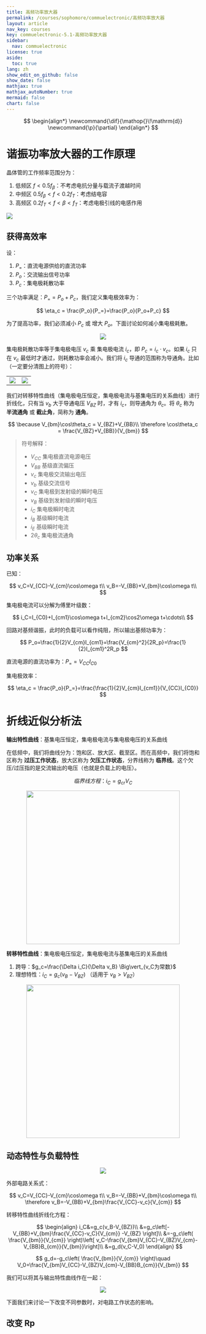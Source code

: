 ```yaml
---
title: 高频功率放大器
permalink: /courses/sophomore/commuelectronic/高频功率放大器
layout: article
nav_key: courses
key: commuelectronic-5.1-高频功率放大器
sidebar:
  nav: commuelectronic
license: true
aside:
  toc: true
lang: zh
show_edit_on_github: false
show_date: false
mathjax: true
mathjax_autoNumber: true
mermaid: false
chart: false
---
```


<!--more-->

$$
\begin{align*}
\newcommand{\dif}{\mathop{}\!\mathrm{d}}
\newcommand{\p}{\partial}
\end{align*}
$$

# 谐振功率放大器的工作原理

晶体管的工作频率范围分为：
1. 低频区 $f<0.5f_\beta$：不考虑电抗分量与载流子渡越时间
2. 中频区 $0.5f_\beta<f<0.2f_T$：考虑结电容
3. 高频区 $0.2f_T<f<\beta<f_T$：考虑电极引线的电感作用

![](https://p1.ssl.qhmsg.com/dr/270_500_/t01719925c963dd8b4d.jpg)

## 获得高效率

设：
1. $P_=$：直流电源供给的直流功率
2. $P_o$：交流输出信号功率
3. $P_c$：集电极耗散功率

三个功率满足：$P_= = P_o+P_c$，我们定义集电极效率为：

$$
\eta_c = \frac{P_o}{P_=}=\frac{P_o}{P_o+P_c}
$$

为了提高功率，我们必须减小 $P_c$ 或 增大 $P_o$。下面讨论如何减小集电极耗散。

<center><img src="http://upload.semidata.info/new.eefocus.com/article/image/2013/02/04/510fb98cf37fe.jpg"></center>

集电极耗散功率等于集电极电压 $v_c$ 乘 集电极电流 $i_c$，即 $P_c=i_c\cdot v_c$。如果 $i_c$ 只在 $v_c$ 最低时才通过，则耗散功率会减小。我们将 $i_c$ 导通的范围称为导通角。比如（一定要分清图上的符号）：

<center><table><tr><td><img src="https://i.loli.net/2020/04/03/B7E1yWxztQP5S4d.jpg"></td><td><img src="https://i.loli.net/2020/04/10/rcsH2olnTPZiGYR.jpg"></td></tr></table></center>

我们对转移特性曲线（集电极电压恒定，集电极电流与基集电压的关系曲线）进行折线化，只有当 $v_b$ 大于导通电压 $V_{BZ}$ 时，才有 $i_c$，则导通角为 $\theta_c$。将 $\theta_c$ 称为 **半流通角** 或 **截止角**，简称为 **通角**。

$$
\because V_{bm}\cos\theta_c = V_{BZ}+V_{BB}\\
\therefore \cos\theta_c = \frac{V_{BZ}+V_{BB}}{V_{bm}}
$$

> 符号解释：
> * $V_{CC}$ 集电极直流电源电压
> * $V_{BB}$ 基级直流偏压
> * $v_c$ 集电极交流输出电压
> * $v_b$ 基级交流信号
> * $v_C$ 集电极到发射级的瞬时电压
> * $v_B$ 基级到发射级的瞬时电压
> * $i_C$ 集电极瞬时电流
> * $i_B$ 基级瞬时电流
> * $i_E$ 基级瞬时电流
> * $2\theta_c$ 集电极流通角


## 功率关系

已知：

$$
v_C=V_{CC}-V_{cm}\cos\omega t\\
v_B=-V_{BB}+V_{bm}\cos\omega t\\
$$

集电极电流可以分解为傅里叶级数：

$$
i_C=I_{C0}+I_{cm1}\cos\omega t+I_{cm2}\cos2\omega t+\cdots\\
$$

回路对基频谐振，此时的负载可以看作纯阻，所以输出基频功率为：

$$
P_o=\frac{1}{2}V_{cm}I_{cm1}=\frac{V_{cm}^2}{2R_p}=\frac{1}{2}I_{cm1}^2R_p
$$

直流电源的直流功率为：$P_= = V_{CC}I_{C0}$

集电极效率：

$$
\eta_c = \frac{P_o}{P_=}=\frac{\frac{1}{2}V_{cm}I_{cm1}}{V_{CC}I_{C0}}
$$

# 折线近似分析法

**输出特性曲线**：基集电压恒定，集电极电流与集电极电压的关系曲线

在低频中，我们将曲线分为：饱和区、放大区、截至区。而在高频中，我们将饱和区称为 **过压工作状态**，放大区称为 **欠压工作状态**，分界线称为 **临界线**。这个欠压/过压指的是交流输出的电压（也就是负载上的电压）。

$$
临界线方程：i_C=g_{cr}V_C
$$

<center><img src="https://i.loli.net/2020/04/03/kpsnQZBiGme9RgY.jpg" width="400"></center>


**转移特性曲线**：集电极电压恒定，集电极电流与基集电压的关系曲线

1. 跨导：$g_c=\frac{\Delta i_C}{\Delta v_B} \Big\vert_{v_C为常数}$
2. 理想特性：$i_C=g_c(v_B-V_{BZ})$ （适用于 $v_B>V_{BZ}$）

<center><img src="https://i.loli.net/2020/04/03/B7E1yWxztQP5S4d.jpg" width="400"></center>

## 动态特性与负载特性

<center><img src="http://upload.semidata.info/new.eefocus.com/article/image/2013/02/04/510fb98cf37fe.jpg"></center>

外部电路关系式：

$$
v_C=V_{CC}-V_{cm}\cos\omega t\\
v_B=-V_{BB}+V_{bm}\cos\omega t\\
\therefore v_B=-V_{BB}+V_{bm}\frac{V_{CC}-v_c}{V_{cm}}
$$

转移特性曲线折线化方程：

$$
\begin{align}
i_C&=g_c(v_B-V_{BZ})\\
&=g_c\left[-V_{BB}+V_{bm}\frac{V_{CC}-v_C}{V_{cm}} -V_{BZ} \right]\\
&=-g_c\left( \frac{V_{bm}}{V_{cm}} \right)\left[ v_C-\frac{V_{bm}V_{CC}-V_{BZ}V_{cm}-V_{BB}B_{cm}}{V_{bm}}\right]\\
&=g_d(v_C-V_0)
\end{align}
$$

$$
g_d=-g_c\left( \frac{V_{bm}}{V_{cm}} \right)\quad V_0=\frac{V_{bm}V_{CC}-V_{BZ}V_{cm}-V_{BB}B_{cm}}{V_{bm}}
$$

我们可以将其与输出特性曲线作在一起：

<center><img src="https://i.loli.net/2020/04/03/yfquaxZV2bkBXJ1.jpg"></center>

下面我们来讨论一下改变不同参数时，对电路工作状态的影响。

## 改变 Rp



